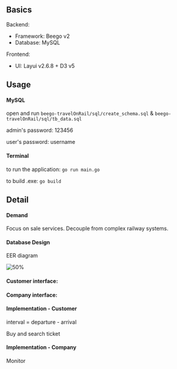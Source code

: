 ## Basics

Backend:

- Framework: Beego v2
- Database: MySQL 

Frontend:

- UI: Layui v2.6.8 + D3 v5

## Usage

#### MySQL

open and run `beego-travelOnRail/sql/create_schema.sql` & `beego-travelOnRail/sql/tb_data.sql`

admin's password: 123456

user's password: username

#### Terminal

to run the application: `go run main.go`

to build .exe: `go build`

## Detail

#### Demand

Focus on sale services. Decouple from complex railway systems.

#### Database Design

EER diagram

<img src="H:\beego-travelOnRail\EER.png" alt="50%"  />

#### Customer interface:

#### Company interface:

#### Implementation - Customer

interval = departure - arrival

Buy and search ticket

#### Implementation - Company

Monitor
